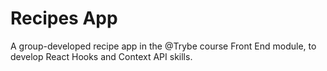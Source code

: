 # Recipes App

A group-developed recipe app in the @Trybe course Front End module, to develop React Hooks and Context API skills.
